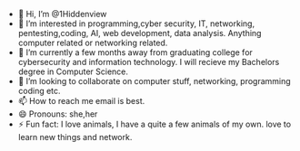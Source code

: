 - 👋 Hi, I’m @1Hiddenview
- 👀 I’m interested in programming,cyber security, IT, networking, pentesting,coding, AI, web development, data analysis. Anything computer related or networking related. 
- 🌱 I’m currently a few months away from graduating college for cybersecurity and information technology. I will recieve my Bachelors degree in Computer Science. 
- 💞️ I’m looking to collaborate on computer stuff, networking, programming coding etc. 
- 📫 How to reach me email is best. 
- 😄 Pronouns: she,her
- ⚡ Fun fact: I love animals, I have a quite a few animals of my own. love to learn new things and network. 

<!---
1Hiddenview/1Hiddenview is a ✨ special ✨ repository because its `README.md` (this file) appears on your GitHub profile.
You can click the Preview link to take a look at your changes.
--->
